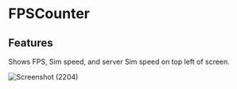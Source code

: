 # FPSCounter

## Features
Shows FPS, Sim speed, and server Sim speed on top left of screen.

![Screenshot (2204)](https://user-images.githubusercontent.com/80211714/145687151-4cb2aa82-c18f-462f-a8cc-16432624b25d.png)
